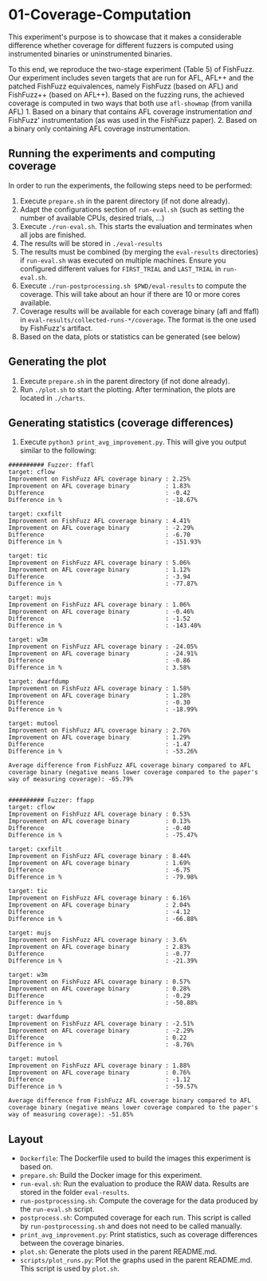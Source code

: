 # 01-Coverage-Computation

This experiment's purpose is to showcase that it makes a considerable difference whether coverage for different fuzzers is computed using instrumented binaries or uninstrumented binaries.

To this end, we reproduce the two-stage experiment (Table 5) of FishFuzz. Our experiment includes seven targets that are run for AFL, AFL++ and the patched FishFuzz equivalences, namely FishFuzz (based on AFL) and FishFuzz++ (based on AFL++).
Based on the fuzzing runs, the achieved coverage is computed in two ways that both use `afl-showmap` (from vanilla AFL)
    1. Based on a binary that contains AFL coverage instrumentation *and* FishFuzz' instrumentation (as was used in the FishFuzz paper).
    2. Based on a binary only containing AFL coverage instrumentation.

## Running the experiments and computing coverage
In order to run the experiments, the following steps need to be performed:
  1. Execute `prepare.sh` in the parent directory (if not done already).
  2. Adapt the configurations section of `run-eval.sh` (such as setting the number of available CPUs, desired trials, ...)
  3. Execute `./run-eval.sh`. This starts the evaluation and terminates when all jobs are finished.
  4. The results will be stored in `./eval-results`
  5. The results must be combined (by merging the `eval-results` directories) if `run-eval.sh` was executed on multiple machines. Ensure you configured different values for `FIRST_TRIAL` and `LAST_TRIAL` in `run-eval.sh`.
  6. Execute `./run-postprocessing.sh $PWD/eval-results` to compute the coverage. This will take about an hour if there are 10 or more cores available.
  7. Coverage results will be available for each coverage binary (afl and ffafl) in `eval-results/collected-runs-*/coverage`. The format is the one used by FishFuzz's artifact.
  8. Based on the data, plots or statistics can be generated (see below)


## Generating the plot
1. Execute `prepare.sh` in the parent directory (if not done already).
2. Run `./plot.sh` to start the plotting. After termination, the plots are located in `./charts`.

## Generating statistics (coverage differences)
1. Execute `python3 print_avg_improvement.py`. This will give you output similar to the following:

```
########## Fuzzer: ffafl
target: cflow
Improvement on FishFuzz AFL coverage binary : 2.25%
Improvement on AFL coverage binary          : 1.83%
Difference                                  : -0.42
Difference in %                             : -18.67%

target: cxxfilt
Improvement on FishFuzz AFL coverage binary : 4.41%
Improvement on AFL coverage binary          : -2.29%
Difference                                  : -6.70
Difference in %                             : -151.93%

target: tic
Improvement on FishFuzz AFL coverage binary : 5.06%
Improvement on AFL coverage binary          : 1.12%
Difference                                  : -3.94
Difference in %                             : -77.87%

target: mujs
Improvement on FishFuzz AFL coverage binary : 1.06%
Improvement on AFL coverage binary          : -0.46%
Difference                                  : -1.52
Difference in %                             : -143.40%

target: w3m
Improvement on FishFuzz AFL coverage binary : -24.05%
Improvement on AFL coverage binary          : -24.91%
Difference                                  : -0.86
Difference in %                             : 3.58%

target: dwarfdump
Improvement on FishFuzz AFL coverage binary : 1.58%
Improvement on AFL coverage binary          : 1.28%
Difference                                  : -0.30
Difference in %                             : -18.99%

target: mutool
Improvement on FishFuzz AFL coverage binary : 2.76%
Improvement on AFL coverage binary          : 1.29%
Difference                                  : -1.47
Difference in %                             : -53.26%

Average difference from FishFuzz AFL coverage binary compared to AFL coverage binary (negative means lower coverage compared to the paper's way of measuring coverage): -65.79%


########## Fuzzer: ffapp
target: cflow
Improvement on FishFuzz AFL coverage binary : 0.53%
Improvement on AFL coverage binary          : 0.13%
Difference                                  : -0.40
Difference in %                             : -75.47%

target: cxxfilt
Improvement on FishFuzz AFL coverage binary : 8.44%
Improvement on AFL coverage binary          : 1.69%
Difference                                  : -6.75
Difference in %                             : -79.98%

target: tic
Improvement on FishFuzz AFL coverage binary : 6.16%
Improvement on AFL coverage binary          : 2.04%
Difference                                  : -4.12
Difference in %                             : -66.88%

target: mujs
Improvement on FishFuzz AFL coverage binary : 3.6%
Improvement on AFL coverage binary          : 2.83%
Difference                                  : -0.77
Difference in %                             : -21.39%

target: w3m
Improvement on FishFuzz AFL coverage binary : 0.57%
Improvement on AFL coverage binary          : 0.28%
Difference                                  : -0.29
Difference in %                             : -50.88%

target: dwarfdump
Improvement on FishFuzz AFL coverage binary : -2.51%
Improvement on AFL coverage binary          : -2.29%
Difference                                  : 0.22
Difference in %                             : -8.76%

target: mutool
Improvement on FishFuzz AFL coverage binary : 1.88%
Improvement on AFL coverage binary          : 0.76%
Difference                                  : -1.12
Difference in %                             : -59.57%

Average difference from FishFuzz AFL coverage binary compared to AFL coverage binary (negative means lower coverage compared to the paper's way of measuring coverage): -51.85%
```


## Layout
- `Dockerfile`: The Dockerfile used to build the images this experiment is based on.
- `prepare.sh`: Build the Docker image for this experiment.
- `run-eval.sh`: Run the evaluation to produce the RAW data. Results are stored in the folder `eval-results`.
- `run-postprocessing.sh`: Compute the coverage for the data produced by the `run-eval.sh` script.
- `postprocess.sh`: Computed coverage for each run. This script is called by `run-postprocessing.sh` and does not need to be called manually.
- `print_avg_improvement.py`: Print statistics, such as coverage differences between the coverage binaries.
- `plot.sh`: Generate the plots used in the parent README.md.
- `scripts/plot_runs.py`: Plot the graphs used in the parent README.md. This script is used by `plot.sh`.